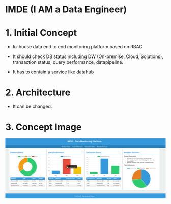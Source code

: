 # IMDE (I AM a Data Engineer)

# 1. Initial Concept

- In-house data end to end monitoring platform based on RBAC

- It should check DB status including DW (On-premise, Cloud, Solutions), transaction status, query performance, datapipeline.

- It has to contain a service like datahub

# 2. Architecture

- It can be changed.

# 3. Concept Image

![imde](./images/imde_concept.png)
